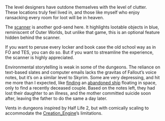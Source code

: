 The level designers have outdone themselves with the level of clutter. These locations truly feel lived in, and those like myself who enjoy ransacking every room for loot will be in heaven. 

The [scanner](Gameplay%20Systems/Surveying.md) is another god-send here. It highlights lootable objects in blue, reminiscent of Outer Worlds, but unlike that game, this is an optional feature hidden behind the scanner. 

If you want to peruse every locker and book case the old school way as in FO and TES, you can do so. But if you want to streamline the experience, the scanner is highly appreciated.

Environmental storytelling is weak in some of the dungeons. The reliance on text-based slates and computer emails lacks the gravitas of Fallout’s voice notes, but it’s on a similar level to Skyrim. 
Some are very depressing, and hit me more than I expected, like [finding](Exploring/•Exploring.md) an [abandoned ship](Exploring/Points_of_Interest.md) floating in space, only to find a recently deceased couple. Based on the notes left, they had lost their daughter to an illness, and the mother committed suicide soon after, leaving the father to do the same a day later.

Vents in dungeons inspired by Half Life 2, but with comically scaling to accommodate the [Creation_Engine](Development/Creation_Engine.md)’s limitations.
